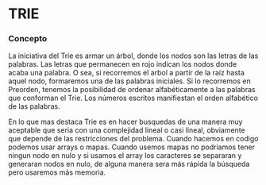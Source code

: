 # TRIE 

### Concepto
La iniciativa del Trie es armar un árbol, donde los nodos son las letras de las palabras. Las letras que permanecen en rojo indican los nodos donde acaba una palabra. O sea, si recorremos el arbol a partir de la raíz hasta aquel nodo, formaremos una de las palabras iniciales. Si lo recorremos en Preorden, tenemos la posibilidad de ordenar alfabéticamente a las palabras que conforman el Trie. Los números escritos manifiestan el orden alfabético de las palabras. 

En lo que mas destaca Trie es en hacer busquedas de una manera muy aceptable que seria con una complejidad lineal o casi lineal, obviamente que depende de las restricciones del problema.
Cuando hacemos en codigo podemos usar arrays o mapas. Cuando usemos mapas no podriamos tener ningun nodo en nulo y si usamos el array los caracteres se separaran y generaran nodos en nulo, de alguna manera sera más rápida la búsqueda pero usaremos más memoria.
